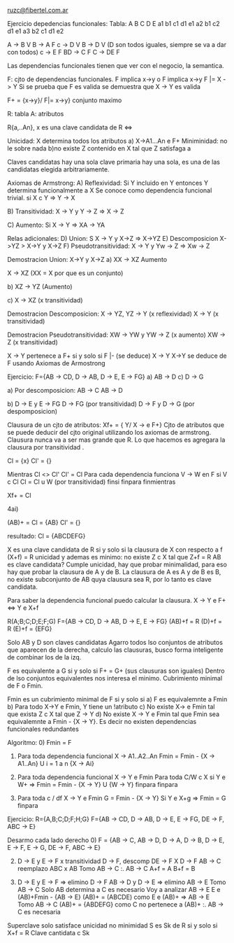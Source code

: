 ruzc@fibertel.com.ar

Ejercicio depedencias funcionales:
Tabla:
A B C D E
a1 b1 c1 d1 e1
a2 b1 c2 d1 e1
a3 b2 c1 d1 e2

A -> B V
B -> A F
c -> D V
B -> D V (D son todos iguales, siempre se va a dar con todos)
c -> E F
BD -> C F
C -> DE F

Las dependencias funcionales tienen que ver con el negocio, la semantica.

F: cjto de dependencias funcionales.
F implica x->y o F implica x->y
F |= X -> Y
Si se prueba que F es valida se demuestra que X -> Y es valida

F+ = {x->y}/ F|= x->y} conjunto maximo

R: tabla
A: atributos

R{a,..An}, x es una clave candidata de R <=>

Unicidad: X determina todos los atributos
a) X->A1...An e F+
Miniminidad: no le sobre nada
b)no existe Z contenido en X tal que Z satisfaga a

Claves candidatas hay una sola clave primaria hay una sola, es una de las candidatas elegida arbitrariamente.


Axiomas de Armstrong:
A) Reflexividad:
Si Y incluido en Y entonces Y determina funcionalmente a X
Se conoce como dependencia funcional trivial.
si X c Y => Y -> X


B) Transitividad:
 X -> Y y Y -> Z => X -> Z

C) Aumento:
Si X -> Y => XA -> YA

Relas adicionales:
D) Union:
S X -> Y y X->Z => X->YZ
E) Descomposicion
X->YZ > X->Y y X->Z
F) Pseudotransitividad:
X -> Y y Yw -> Z => Xw -> Z

Demostracion Union:
X->Y y X->Z
a)
XX -> XZ Aumento

X -> XZ (XX = X por que es un conjunto)

b)
XZ -> YZ (Aumento)

c)
X -> XZ (x transitividad)

Demostracion Descomposicion:
X -> YZ, YZ -> Y (x reflexividad)
X -> Y (x transitividad)

Demostracion Pseudotransitividad:
XW -> YW y YW -> Z (x aumento)
XW -> Z (x transitividad)


X -> Y pertenece a F+ si y solo si F |- (se deduce) X -> Y
X->Y se deduce de F usando Axiomas de Armostrong


Ejercicio:
F={AB -> CD, D -> AB, D -> E, E -> FG}
a) AB -> D
c) D -> G

a)
Por descomposicion:
AB -> C
AB -> D

b) D -> E y E -> FG
D -> FG (por transitividad)
D -> F y D -> G (por despomposicion)


Clausura de un cjto de atributos:
Xf+ = { Y/ X -> e F+}
Cjto de atributos que se puede deducir del cjto original utilizando los axiomas de armstrong.
Clausura nunca va a ser mas grande que R.
Lo que hacemos es agregara la clausura por transitividad .

Cl = {x}
Cl' = {}

Mientras Cl <> Cl'
	Cl' = Cl
  Para cada dependencia funciona V -> W en F
  	si V c Cl
  		Cl = Cl u W (por transitividad)
  	finsi
  finpara
finmientras

Xf+ = Cl


4ai)

(AB)+ =
Cl = {AB}
Cl' = {}

resultado: Cl = {ABCDEFG}


X es una clave candidata de R si y solo si la clausura de X con respecto a f (X+f) = R unicidad y ademas es minimo: no existe Z c X tal que Z+f = R
AB es clave candidata? Cumple unicidad, hay que probar minimalidad, para eso hay que probar la clausura de A y de B. La clausura de A es A y de B es B, no existe subconjunto de AB quya clausura sea R, por lo tanto es clave candidata.


Para saber la dependencia funcional puedo calcular la clausura.
X -> Y e F+ <=> Y e X+f



R(A;B;C;D;E;F;G)
F={AB -> CD, D -> AB, D -> E, E -> FG}
(AB)+f = R
(D)+f = R
(E)+f = {EFG}

Solo AB y D son claves candidatas
Agarro todos lso conjuntos de atributos que aparecen de la derecha, calculo las clausuras, busco forma inteligente de combinar los de la izq.


F es equivalente a G si y solo si F+ = G+ (sus clausuras son iguales)
Dentro de lso conjuntos equivalentes nos interesa el minimo.
Cubrimiento minimal de F o Fmin.

Fmin es un cubrimiento minimal de F si y solo si
a) F es equivalemnte a Fmin
b) Para todo X->Y e Fmin, Y tiene un !atributo
c) No existe X-> e Fmin tal que exista Z c X tal que Z -> Y
d) No existe X -> Y e Fmin tal que Fmin sea equivalemnte a Fmin - {X -> Y}. Es decir no existen dependencias funcionales redundantes


Algoritmo:
0) Fmin = F
1) Para toda dependencia funcional X -> A1..A2..An
Fmin = Fmin - {X -> A1..An} U i = 1 a n {X -> Ai}

2) Para toda dependencia funcional X -> Y e Fmin
Para toda C/W c X
	si Y e W+ => Fmin = Fmin - {X -> Y} U {W -> Y}
finpara
finpara

3) Para toda c / df X -> Y e Fmin
	G = Fmin - {X -> Y}
  Si Y e X+g => Fmin = G
finpara




Ejercicio:
R={A,B;C;D;F;H;G}
F={AB -> CD, D -> AB, D -> E, E -> FG, DE -> F, ABC -> E}

Desarmo cada lado derecho
0)
F = {AB -> C, AB -> D, D -> A, D -> B, D -> E, E -> F, E -> G, DE -> F, ABC -> E}

2) D -> E y E -> F x transitividad  D -> F, descomp DE -> F X D -> F
AB -> C reemplazo ABC x AB
Tomo AB -> C :. AB -> C
A+f = A
B+f = B

3) D -> E y E -> F => elimino D -> F
AB -> D y D -> E => elimino AB -> E
Tomo AB -> C
Solo AB determina a C es necesario
Voy a analizar AB -> E
E e (AB)+Fmin - {AB -> E}
(AB)+ = (ABCDE) como E e (AB)+ => AB -> E
Tomo AB -> C (AB)+ = {ABDEFG} como C no pertenece a (AB)+ :. AB -> C es necesaria


Superclave solo satisface unicidad no minimidad
S es Sk de R si y solo si  X+f = R
Clave cantidata  c Sk
